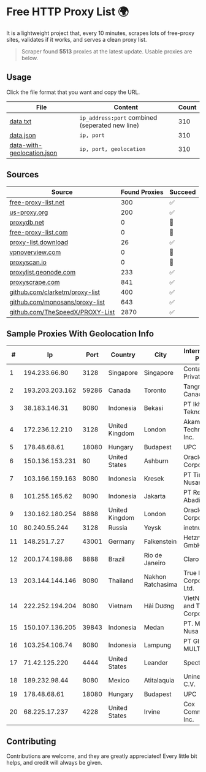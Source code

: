 
# Free HTTP Proxy List 🌍

It is a lightweight project that, every 10 minutes, scrapes lots of free-proxy sites, validates if it works, and serves a clean proxy list.


> Scraper found **5513** proxies at the latest update. Usable proxies are below.

## Usage

Click the file format that you want and copy the URL.


|File|Content|Count|
|----|-------|-----|
|[data.txt](https://raw.githubusercontent.com/themiralay/Proxy-List-World/master/data.txt)|`ip_address:port` combined (seperated new line)|310|
|[data.json](https://raw.githubusercontent.com/themiralay/Proxy-List-World/master/data.json)|`ip, port`|310|
|[data-with-geolocation.json](https://raw.githubusercontent.com/themiralay/Proxy-List-World/master/data-with-geolocation.json)|`ip, port, geolocation`|310|

## Sources

|Source|Found Proxies|Succeed|
|------|-------------|-------|
|[free-proxy-list.net](https://free-proxy-list.net)|300|✅|
|[us-proxy.org](https://www.us-proxy.org)|200|✅|
|[proxydb.net](http://proxydb.net)|0|🚫|
|[free-proxy-list.com](https://free-proxy-list.com/?page=&port=&type%5B%5D=http&type%5B%5D=https&up_time=0&search=Search)|0|🚫|
|[proxy-list.download](https://www.proxy-list.download/HTTP)|26|✅|
|[vpnoverview.com](https://vpnoverview.com/privacy/anonymous-browsing/free-proxy-servers)|0|🚫|
|[proxyscan.io](https://www.proxyscan.io)|0|🚫|
|[proxylist.geonode.com](https://proxylist.geonode.com/api/proxy-list?limit=300&page=1&sort_by=lastChecked&sort_type=desc&protocols=http,https)|233|✅|
|[proxyscrape.com](https://api.proxyscrape.com/v2/?request=displayproxies&protocol=http&timeout=10000&country=all&ssl=all&anonymity=all)|841|✅|
|[github.com/clarketm/proxy-list](https://raw.githubusercontent.com/clarketm/proxy-list/master/proxy-list-raw.txt)|400|✅|
|[github.com/monosans/proxy-list](https://raw.githubusercontent.com/monosans/proxy-list/main/proxies/http.txt)|643|✅|
|[github.com/TheSpeedX/PROXY-List](https://raw.githubusercontent.com/TheSpeedX/PROXY-List/master/http.txt)|2870|✅|


## Sample Proxies With Geolocation Info

|#|Ip|Port|Country|City|Internet Service Provider|
|-|--|----|-------|----|-------------------------|
|1|194.233.66.80|3128|Singapore|Singapore|Contabo Asia Private Limited|
|2|193.203.203.162|59286|Canada|Toronto|Tangram Canada Inc.|
|3|38.183.146.31|8080|Indonesia|Bekasi|PT Ikhlas Cipta Teknologi|
|4|172.236.12.210|3128|United Kingdom|London|Akamai Technologies, Inc.|
|5|178.48.68.61|18080|Hungary|Budapest|UPC|
|6|150.136.153.231|80|United States|Ashburn|Oracle Corporation|
|7|103.166.159.163|8080|Indonesia|Kresek|PT Timor Lintas Nusantara|
|8|101.255.165.62|8090|Indonesia|Jakarta|PT Remala Abadi|
|9|130.162.180.254|8888|United Kingdom|London|Oracle Corporation|
|10|80.240.55.244|3128|Russia|Yeysk|inetnum UGTEL|
|11|148.251.7.27|43001|Germany|Falkenstein|Hetzner Online GmbH|
|12|200.174.198.86|8888|Brazil|Rio de Janeiro|Claro S.A|
|13|203.144.144.146|8080|Thailand|Nakhon Ratchasima|True Internet Corporation CO. Ltd.|
|14|222.252.194.204|8080|Vietnam|Hải Dương|VietNam Post and Telecom Corporation|
|15|150.107.136.205|39843|Indonesia|Medan|PT. Media Antar Nusa|
|16|103.254.106.74|8080|Indonesia|Lampung|PT GIGA PATRA MULTIMEDIA|
|17|71.42.125.220|4444|United States|Leander|Spectrum|
|18|189.232.98.44|8080|Mexico|Atitalaquia|Uninet S.A. de C.V.|
|19|178.48.68.61|18080|Hungary|Budapest|UPC|
|20|68.225.17.237|4228|United States|Irvine|Cox Communications Inc.|



## Contributing

Contributions are welcome, and they are greatly appreciated! Every
little bit helps, and credit will always be given.

